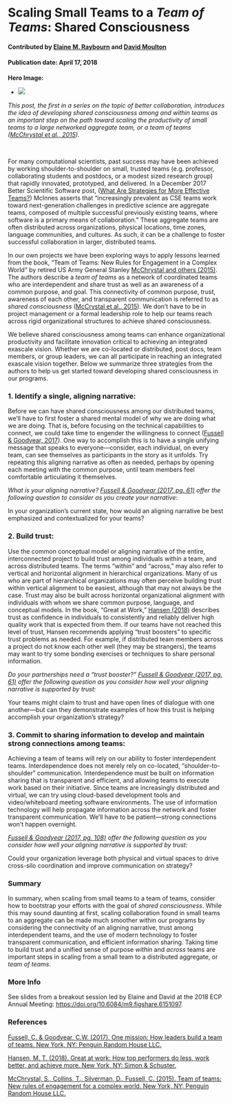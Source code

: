 # Scaling Small Teams to a *Team of Teams*: Shared Consciousness

#### Contributed by [Elaine M. Raybourn](https://github.com/elaineraybourn "Elaine Raybourn GitHub Profile") and [David Moulton](https://github.com/jd-moulton "David Moulton GitHub Profile")

#### Publication date: April 17, 2018

**Hero Image:**
 
- <img src='https://github.com/betterscientificsoftware/images/raw/master/Blog_TeamworkImage_Blue_1176_432.jpg' />

*This post, the first in a series on the topic of better collaboration, introduces the idea of developing shared consciousness among and within teams as an important step on the path toward scaling the productivity of small teams to a large networked aggregate team, or a team of teams ([McChrystal et al., 2015](#user-content-ref-mcchrystal2015)).* 

<br>

For many computational scientists, past success may have been achieved by working shoulder-to-shoulder on small, trusted teams (e.g.  professor, collaborating students and postdocs, or a modest sized research group) that rapidly innovated, prototyped, and delivered. In a December 2017 Better Scientific Software post, ([What Are Strategies for More Effective Teams?](https://bssw.io/resources/what-are-strategies-for-more-effective-teams)) McInnes asserts that “increasingly prevalent as CSE teams work toward next-generation challenges in predictive science are aggregate teams, composed of multiple successful previously existing teams, where software is a primary means of collaboration.” These aggregate teams are often distributed across organizations, physical locations, time zones, language communities, and cultures. As such, it can be a challenge to foster successful collaboration in larger, distributed teams. 

In our own projects we have been exploring ways to apply lessons learned from the book, “Team of Teams: New Rules for Engagement in a Complex World” by retired US Army General Stanley [McChrystal and others (2015)](#user-content-ref-mcchrystal2015). The authors describe a *team of teams* as a network of coordinated teams who are interdependent and share trust as well as an awareness of a common purpose, and goal. This connectivity of common purpose, trust, awareness of each other, and transparent communication is referred to as *shared consciousness*  ([McCrystal et al., 2015](#user-content-ref-mcchrystal2015)). We don’t have to be in project management or a formal leadership role to help our teams reach across rigid organizational structures to achieve shared consciousness. 

We believe shared consciousness among teams can enhance organizational productivity and facilitate innovation critical to achieving an integrated exascale vision. Whether we are co-located or distributed, post docs, team members, or group leaders, we can all participate in reaching an integrated exascale vision together. Below we summarize three strategies from the authors to help us get started toward developing shared consciousness in our programs. 

### 1. Identify a single, aligning narrative: 

Before we can have shared consciousness among our distributed teams, we’ll have to first foster a shared mental model of why we are doing what we are doing. That is, before focusing on the technical capabilities to connect, we could take time to engender the willingness to connect ([Fussell & Goodyear, 2017](#user-content-ref-fussell2017)).  One way to accomplish this is to have a single unifying message that speaks to everyone—consider, each individual, on every team, can see themselves as participants in the story as it unfolds. Try repeating this aligning narrative as often as needed, perhaps by opening each meeting with the common purpose, until team members feel comfortable articulating it themselves.

*What is your aligning narrative? [Fussell & Goodyear (2017, pg. 61)](#user-content-ref-fussell2017) offer the following question to consider as you create your narrative:*

In your organization’s current state, how would an aligning narrative be best emphasized and contextualized for your teams?

### 2. Build trust: 

Use the common conceptual model or aligning narrative of the entire, interconnected project to build trust among individuals within a team, and across distributed teams. The terms “within” and “across,” may also refer to vertical and horizontal alignment in hierarchical organizations. Many of us who are part of hierarchical organizations may often perceive building trust within vertical alignment to be easiest, although that may not always be the case. Trust may also be built across horizontal organizational alignment with individuals with whom we share common purpose, language, and conceptual models. In the book, “Great at Work,” [Hansen (2018)](#user-content-ref-hansen2018) describes trust as confidence in individuals to consistently and reliably deliver high quality work that is expected from them. If our teams have not reached this level of trust, Hansen recommends applying “trust boosters” to specific trust problems as needed. For example, if distributed team members across a project do not know each other well (they may be strangers), the teams may want to try some bonding exercises or techniques to share personal information.

*Do your partnerships need a “trust booster?” [Fussell & Goodyear (2017, pg. 61)](#user-content-ref-fussell2017) offer the following question as you consider how well your aligning narrative is supported by trust:*

Your teams might claim to trust and have open lines of dialogue with one another—but can they demonstrate examples of how this trust is helping accomplish your organization’s strategy?

### 3. Commit to sharing information to develop and maintain strong connections among teams:  

Achieving a team of teams will rely on our ability to foster interdependent teams. Interdependence does not merely rely on co-located, “shoulder-to-shoulder” communication. Interdependence must be built on information sharing that is transparent and efficient, and allowing teams to execute work based on their initiative. Since teams are increasingly distributed and virtual, we can try using cloud-based development tools and video/whiteboard meeting software environments. The use of information technology will help propagate information across the network and foster transparent communication. We’ll have to be patient—strong connections won’t happen overnight. 

*[Fussell & Goodyear (2017, pg. 108)](#user-content-ref-fussell2017) offer the following question as you consider how well your aligning narrative is supported by trust:*

Could your organization leverage both physical and virtual spaces to drive cross-silo coordination and improve communication on strategy?

### Summary
In summary, when scaling from small teams to a team of teams, consider how to bootstrap your efforts with the goal of *shared consciousness*. While this may sound daunting at first, scaling collaboration found in small teams to an aggregate can be made much smoother within our programs by considering the connectivity of an aligning narrative, trust among interdependent teams, and the use of modern technology to foster transparent communication, and efficient information sharing. Taking time to build trust and a unified sense of purpose *within* and *across* teams are important steps in scaling from a small team to a distributed aggregate, or *team of teams*. 

### More Info
See slides from a breakout session led by Elaine and David at the 2018 ECP Annual Meeting: https://doi.org/10.6084/m9.figshare.6151097.

### References
<a id="ref-fussell2017"></a>[Fussell, C. & Goodyear, C.W. (2017). One mission: How leaders build a team of teams. New York, NY: Penguin Random House LLC.](http://a.co/5e1O2Gw)

<a id="ref-hansen2018"></a>[Hansen, M. T. (2018). Great at work: How top performers do less, work better, and achieve more. New York, NY: Simon & Schuster.](http://a.co/0GVBs08)

<a id="ref-mcchrystal2015"></a>[McChrystal, S., Collins, T., Silverman, D., Fussell, C. (2015). Team of teams: New rules of engagement for a complex world. New York, NY: Penguin Random House LLC.](http://a.co/38vFE6K)

<!---
Publish: Yes
Categories: collaboration
Topics: discussion forums, Q&A sites, projects and organizations
Tags: bssw-blog-article
Level: 2
Prerequisites: default
Aggregate: none

SAND #: SAND2018-3296 W
Image owned or licensed by Sandia
--->
